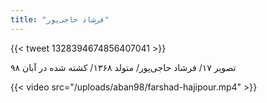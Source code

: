 ```yaml
---
title: "فرشاد حاجی‌پور"
---
```


{{< tweet 1328394674856407041 >}}

تصویر ۱۷/ فرشاد حاجی‌پور/ متولد ۱۳۶۸/ کشته شده در آبان ۹۸

{{< video src="/uploads/aban98/farshad-hajipour.mp4" >}}
